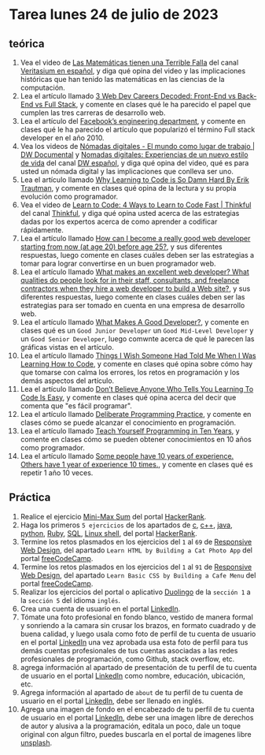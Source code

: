 # Tarea lunes 24 de julio de 2023

## teórica

1. Vea el video de [Las Matemáticas tienen una Terrible Falla](https://youtu.be/RRg38oNQ9vk) del canal [Veritasium en español](https://www.youtube.com/@VeritasiumES), y diga qué opina del video y las implicaciones históricas que han tenido las matemáticas en las ciencias de la computación.
2. Lea el artículo llamado [3 Web Dev Careers Decoded: Front-End vs Back-End vs Full Stack](https://www.udacity.com/blog/2020/12/front-end-vs-back-end-vs-full-stack-web-developers.html), y comente en clases qué le ha parecido el papel que cumplen las tres carreras de desarrollo web.
3. Lea el artículo del [Facebook’s engineering department](https://www.facebook.com/notes/10158791462547200/), y comente en clases qué le ha parecido el artículo que popularizó el término Full stack developer en el año 2010.
4. Vea los videos de [Nómadas digitales - El mundo como lugar de trabajo | DW Documental](https://youtu.be/2ejy-1bD2_4) y [Nomadas digitales: Experiencias de un nuevo estilo de vida](https://youtu.be/7RlmKyXvms8) del canal [DW español](https://m.youtube.com/@dwespanol), y diga qué opina del video, qué es para usted un nómada digital y las implicaciones que conlleva ser uno.
5. Lea el artículo llamado [Why Learning to Code is So Damn Hard By Erik Trautman](https://www.thinkful.com/blog/why-learning-to-code-is-so-damn-hard/), y comente en clases qué opina de la lectura y su propia evolución como programador.
6. Vea el video de [Learn to Code: 4 Ways to Learn to Code Fast | Thinkful](https://youtu.be/xv_viTuyrHw) del canal [Thinkful](https://m.youtube.com/@Thinkful), y diga qué opina usted acerca de las estrategias dadas por los expertos acerca de como aprender a codificar rápidamente.
7. Lea el artículo llamado [How can I become a really good web developer starting from now (at age 20) before age 25?](https://www.quora.com/Computer-Programming/How-can-I-become-a-really-good-web-developer-starting-from-now-at-age-20-before-age-25), y sus diferentes respuestas, luego comente en clases cuáles deben ser las estrategias a tomar para lograr convertirse en un buen programador web.
8. Lea el artículo llamado [What makes an excellent web developer? What qualities do people look for in their staff, consultants, and freelance contractors when they hire a web developer to build a Web site?](https://www.quora.com/What-makes-an-excellent-web-developer-What-qualities-do-people-look-for-in-their-staff-consultants-and-freelance-contractors-when-they-hire-a-web-developer-to-build-a-Web-site), y sus diferentes respuestas, luego comente en clases cuáles deben ser las estrategias para ser tomado en cuenta en una empresa de desarrollo web.
9. Lea el artículo llamado [What Makes A Good Developer?](http://jaredthenerd.com/2013/05/What-Makes-A-Good-Developer/), y comente en clases qué es un `Good Junior Developer` un `Good Mid-Level Developer` y un `Good Senior Developer`, luego comwnte acerca de qué le parecen las gráficas vistas en el artículo.
10. Lea el artículo llamado [Things I Wish Someone Had Told Me When I Was Learning How to Code](https://www.freecodecamp.org/news/things-i-wish-someone-had-told-me-when-i-was-learning-how-to-code-565fc9dcb329/), y comente en clases qué opina sobre cómo hay que tomarse con calma los errores, los retos en programación y los demás aspectos del artículo.
11. Lea el artículo llamado [Don’t Believe Anyone Who Tells You Learning To Code Is Easy](https://techcrunch.com/2014/05/24/dont-believe-anyone-who-tells-you-learning-to-code-is-easy/), y comente en clases qué opina acerca del decir que comenta que "es fácil programar".
12. Lea el artículo llamado [Deliberate Programming Practice](https://codequizzes.wordpress.com/2013/04/28/deliberate-programming-practice/), y comente en clases cómo se puede alcanzar el conocimiento en programación.
13. Lea el artículo llamado [Teach Yourself Programming in Ten Years](http://norvig.com/21-days.html), y comente en clases cómo se pueden obtener conocimientos en 10 años como programador.
14. Lea el artículo llamado [Some people have 10 years of experience. Others have 1 year of experience 10 times.](https://news.ycombinator.com/item?id=4627373), y comente en clases qué es repetir 1 año 10 veces.

## Práctica

1. Realice el ejercicio [Mini-Max Sum](https://www.hackerrank.com/challenges/mini-max-sum/problem?isFullScreen=false) del portal [HackerRank](https://www.hackerrank.com/dashboard).
2. Haga los primeros `5 ejercicios` de los apartados de [c](https://www.hackerrank.com/domains/c), [c++](https://www.hackerrank.com/domains/cpp), [java](https://www.hackerrank.com/domains/java), [python](https://www.hackerrank.com/domains/python), [Ruby](https://www.hackerrank.com/domains/ruby), [SQL](https://www.hackerrank.com/domains/sql), [Linux shell](https://www.hackerrank.com/domains/shell), del portal [HackerRank](https://www.hackerrank.com/dashboard).
3. Termine los retos plasmados en  los ejercicios del `1` al `69` de [Responsive Web Design](https://www.freecodecamp.org/learn/2022/responsive-web-design/), del apartado `Learn HTML by Building a Cat Photo App` del portal [freeCodeCamp](https://www.freecodecamp.org/learn/).
4. Termine los retos plasmados en  los ejercicios del `1` al `91` de [Responsive Web Design](https://www.freecodecamp.org/learn/2022/responsive-web-design/), del apartado `Learn Basic CSS by Building a Cafe Menu` del portal [freeCodeCamp](https://www.freecodecamp.org/learn/).
5. Realizar los ejercicios del portal o aplicativo [Duolingo](https://www.duolingo.com/learn) de la `sección 1` a la `sección 5` del idioma `inglés`.
6. Crea una cuenta de usuario en el portal [LinkedIn](https://www.linkedin.com/).
7. Tómate una foto profesional en fondo blanco, vestido de manera formal y sonriendo a la camara sin crusar los brazos, en formato cuadrado y de buena calidad, y luego usala como foto de perfil de tu cuenta de usuario en el portal [LinkedIn](https://www.linkedin.com/) una vez aprobada usa esta foto de perfil para tus demás cuentas profesionales de tus cuentas asociadas a las redes profesionales de programación, como Github, stack overflow, etc.
8. agrega información al apartado de presentación de tu perfil de tu cuenta de usuario en el portal [LinkedIn](https://www.linkedin.com/) como nombre, educación, ubicación, etc.
9. Agrega información al apartado de `about` de tu perfil de tu cuenta de usuario en el portal [LinkedIn](https://www.linkedin.com/), debe ser llenado en inglés.
10. Agrega una imagen de fondo en el encabezado de tu perfil de tu cuenta de usuario en el portal [LinkedIn](https://www.linkedin.com/), debe ser una imagen libre de derechos de autor y alusiva a la programación, editala un poco, dale un toque original con algun filtro, puedes buscarla en el portal de imagenes libre [unsplash](https://unsplash.com).
